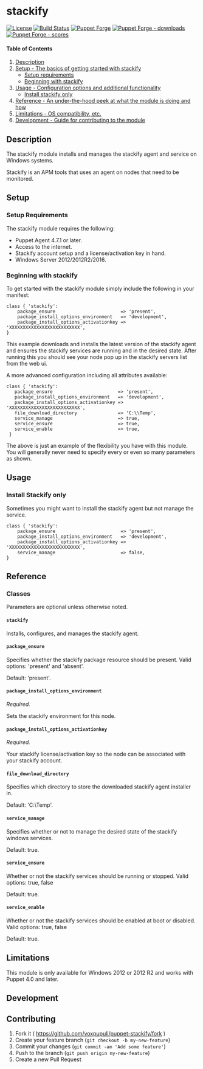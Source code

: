 # stackify

[![License](https://img.shields.io/github/license/voxpupuli/puppet-stackify.svg)](https://github.com/voxpupuli/puppet-stackify/blob/master/LICENSE)
[![Build Status](https://travis-ci.org/voxpupuli/puppet-stackify.png?branch=master)](https://travis-ci.org/voxpupuli/puppet-stackify)
[![Puppet Forge](https://img.shields.io/puppetforge/v/puppet/stackify.svg)](https://forge.puppetlabs.com/puppet/stackify)
[![Puppet Forge - downloads](https://img.shields.io/puppetforge/dt/puppet/stackify.svg)](https://forge.puppetlabs.com/puppet/stackify)
[![Puppet Forge - scores](https://img.shields.io/puppetforge/f/puppet/stackify.svg)](https://forge.puppetlabs.com/puppet/stackify)

#### Table of Contents

1. [Description](#description)
1. [Setup - The basics of getting started with stackify](#setup)
    * [Setup requirements](#setup-requirements)
    * [Beginning with stackify](#beginning-with-stackify)
1. [Usage - Configuration options and additional functionality](#usage)
    * [Install stackify only](#install_stackify_only)
1. [Reference - An under-the-hood peek at what the module is doing and how](#reference)
1. [Limitations - OS compatibility, etc.](#limitations)
1. [Development - Guide for contributing to the module](#development)

## Description

The stackify module installs and manages the stackify agent and service on Windows systems.

Stackify is an APM tools that uses an agent on nodes that need to be monitored.

## Setup

### Setup Requirements

The stackify module requires the following:

* Puppet Agent 4.7.1 or later.
* Access to the internet.
* Stackify account setup and a license/activation key in hand.
* Windows Server 2012/2012R2/2016.

### Beginning with stackify

To get started with the stackify module simply include the following in your manifest:

```puppet
class { 'stackify':
    package_ensure                        => 'present',
    package_install_options_environment   => 'development',
    package_install_options_activationkey => 'XXXXXXXXXXXXXXXXXXXXXXXXXX',
}
```

This example downloads and installs the latest version of the stackify agent and ensures the stackify services are running and in the desired state.  After running this you should see your node pop up in the stackify servers list from the web ui.

A more advanced configuration including all attributes available:

```puppet
class { 'stackify':
   package_ensure                        => 'present',
   package_install_options_environment   => 'development',
   package_install_options_activationkey => 'XXXXXXXXXXXXXXXXXXXXXXXXXX',
   file_download_directory               => 'C:\\Temp',
   service_manage                        => true,
   service_ensure                        => true,
   service_enable                        => true,
 }
```

The above is just an example of the flexibility you have with this module.  You will generally never need to specify every or even so many parameters as shown.

## Usage

### Install Stackify only

Sometimes you might want to install the stackify agent but not manage the service.

```puppet
class { 'stackify':
    package_ensure                        => 'present',
    package_install_options_environment   => 'development',
    package_install_options_activationkey => 'XXXXXXXXXXXXXXXXXXXXXXXXXX',
    service_manage                        => false,
}
```

## Reference

### Classes

Parameters are optional unless otherwise noted.

#### `stackify`

Installs, configures, and manages the stackify agent.

#### `package_ensure`

Specifies whether the stackify package resource should be present. Valid options: 'present' and 'absent'.

Default: 'present'.

#### `package_install_options_environment`

*Required.*

Sets the stackify environment for this node.

#### `package_install_options_activationkey`

*Required.*

Your stackify license/activation key so the node can be associated with your stackify account.

#### `file_download_directory`

Specifies which directory to store the downloaded stackify agent installer in.

Default: 'C:\Temp'.

#### `service_manage`

Specifies whether or not to manage the desired state of the stackify windows services.

Default: true.

#### `service_ensure`

Whether or not the stackify services should be running or stopped. Valid options: true, false

Default: true.

#### `service_enable`

Whether or not the stackify services should be enabled at boot or disabled. Valid options: true, false

Default: true.

## Limitations

This module is only available for Windows 2012 or 2012 R2 and works with Puppet 4.0 and later.

## Development

## Contributing

1. Fork it ( https://github.com/voxpupuli/puppet-stackify/fork )
2. Create your feature branch (`git checkout -b my-new-feature`)
3. Commit your changes (`git commit -am 'Add some feature'`)
4. Push to the branch (`git push origin my-new-feature`)
5. Create a new Pull Request
